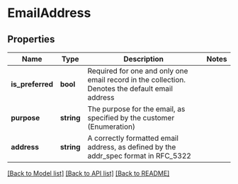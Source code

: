 # EmailAddress

## Properties
Name | Type | Description | Notes
------------ | ------------- | ------------- | -------------
**is_preferred** | **bool** | Required for one and only one email record in the collection. Denotes the default email address | 
**purpose** | **string** | The purpose for the email, as specified by the customer (Enumeration) | 
**address** | **string** | A correctly formatted email address, as defined by the addr_spec format in RFC_5322 | 

[[Back to Model list]](../README.md#documentation-for-models) [[Back to API list]](../README.md#documentation-for-api-endpoints) [[Back to README]](../README.md)

